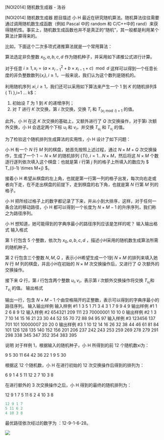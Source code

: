 



[NOI2014] 随机数生成器 - 洛谷














[NOI2014] 随机数生成器
题目描述
小 H 最近在研究随机算法。随机算法往往需要通过调用随机数生成函数（例如 Pascal 中的 random 和 C/C++中的 rand）来获得随机性。事实上，随机数生成函数也并不是真正的“随机”，其一般都是利用某个算法计算得来的。

比如，下面这个二次多项式递推算法就是一个常用算法：

算法选定非负整数 $x_0,a,b,c,d$ 作为随机种子，并采用如下递推公式进行计算。

对于任意 $i ≥ 1,x_i=(a \times x_{i-1}^2+b \times x_{i-1}+c)\mod d$ 这样可以得到一个任意长度的非负整数数列$\{x_i\},i \ge 1$，一般来说，我们认为这个数列是随机的。

利用随机序列 ${xi},i≥1$，我们还可以采用如下算法来产生一个 $1$ 到 $K$ 的随机排列$ \{ Ti \},i=1 ... k$：

1. 初始设 $T$ 为 $1$ 到 $K$ 的递增序列；
2. 对 $T$ 进行 $K$ 次交换，第 $i$ 次交换，交换 $T_i$ 和 $T_{(x_i \bmod i) + 1}$ 的值。

此外，小 H 在这 $K$ 次交换的基础上，又额外进行了 $Q$ 次交换操作，对于第i 次额外交换，小 H 会选定两个下标 $u_i$ 和 $v_i$，并交换 $T_{u_i}$ 和 $T_{v_i}$ 的值。

为了检验这个随机排列生成算法的实用性，小 H 设计了如下问题：

小 H 有一个 $N$ 行 $M$ 列的棋盘，她首先按照上述过程，通过 $N \times M + Q$ 次交换操作，生成了一个 $1\sim N \times M$ 的随机排列 $\{Ti\},i=1 ... N \times M$，然后将这 $N \times M$ 个数逐行逐列依次填入这个棋盘：也就是第 $i$ 行第 $j$ 列的格子上所填入的数应为 $ T_{(i-1) \times M+j} $。

接着小 H 希望从棋盘的左上角，也就是第一行第一列的格子出发，每次向右走或者向下走，在不走出棋盘的前提下，走到棋盘的右下角，也就是第 $N$ 行第 $M$ 列的格子。

小 H 把所经过格子上的数字都记录了下来，并从小到大排序，这样，对于任何一条合法的移动路径，小 H 都可以得到一个长度为 $N + M - 1$ 的升序序列，我们称之为路径序列。

小 H 想知道，她可能得到的字典序最小的路径序列应该是怎样的呢？
输入输出格式
输入格式

第 1 行包含 $5$ 个整数，依次为 $x_0,a,b,c,d$ ，描述小H采用的随机数生成算法所需的随机种子。

第 2 行包含三个整数 $N,M,Q$ ，表示小H希望生成一个1到 $N \times M$ 的排列来填入她 $N$ 行 $M$ 列的棋盘，并且小H在初始的 $N \times M$ 次交换操作后，又进行了 $Q$ 次额外的交换操作。

接下来 $Q$ 行，第 $i$ 行包含两个整数 $u_i,v_i$，表示第 $i$ 次额外交换操作将交换 $T_{u_i}$和 $T_{v_i}$ 的值。
输出格式

输出一行，包含 $N+M-1$ 个由空格隔开的正整数，表示可以得到的字典序最小的路径序列。
输入输出样例
输入样例 #1
1 3 5 1 71 
3 4 3 
1 7 
9 9 
4 9 
输出样例 #1
1 2 6 8 9 12 
输入样例 #2
654321 209 111 23 70000001 
10 10 0 
输出样例 #2
1 3 7 10 14 15 16 21 23 30 44 52 55 70 72 88 94 95 97
输入样例 #3
123456 137 701 101 10000007 
20 20 0 
输出样例 #3
1 10 12 14 16 26 32 38 44 46 61 81 84 101 126 128 135 140 152 156 201 206 237 242 243 253 259 269 278 279 291 298 338 345 347 352 354 383 395 

说明
对于样例 1，根据输入的随机种子，小 H 所得到的前 12 个随机数xi为：

9 5 30 11 64 42 36 22 1 9 5 30

根据这 12 个随机数，小 H 在进行初始的 12 次交换操作后得到的排列为：

6 9 1 4 5 11 12 2 7 10 3 8

在进行额外的 3 次交换操作之后，小 H 得到的最终的随机排列为：

12 9 1 7 5 11 6 2 4 10 3 8


```cpp
12 9 1 7 
5 11 6 2 
4 10 3 8
```

最优路径依次经过的数字为 ：12-9-1-6-28。

![](https://cdn.luogu.com.cn/upload/pic/2590.png)







